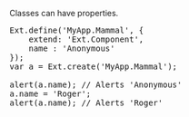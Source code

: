 Classes can have properties.

<pre class="runnable 250">
Ext.define('MyApp.Mammal', {
    extend: 'Ext.Component',
    name : 'Anonymous'
});
var a = Ext.create('MyApp.Mammal');

alert(a.name); // Alerts 'Anonymous'
a.name = 'Roger';
alert(a.name); // Alerts 'Roger'</pre>
